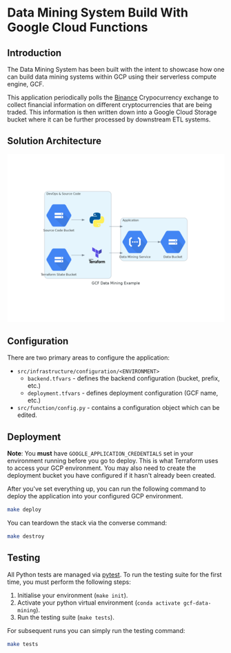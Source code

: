 # Data Mining System Build With Google Cloud Functions

## Introduction
The Data Mining System has been built with the intent to showcase how one can
build data mining systems within GCP using their serverless compute engine,
GCF.

This application periodically polls the [Binance](https://www.binance.com/en) 
Crypocurrency exchange to collect financial information on different 
cryptocurrencies that are being traded. This information is then written down
into a Google Cloud Storage bucket where it can be further processed by 
downstream ETL systems.

## Solution Architecture
![Solution Architecture Diagram](docs/diagram.png)

## Configuration
There are two primary areas to configure the application:

- `src/infrastructure/configuration/<ENVIRONMENT>`
    - `backend.tfvars` - defines the backend configuration (bucket, prefix, etc.)
    - `deployment.tfvars` - defines deployment configuration (GCF name, etc.)
- `src/function/config.py` - contains a configuration object which can be edited.

## Deployment
**Note**: You **must** have `GOOGLE_APPLICATION_CREDENTIALS` set in your 
environment running before you go to deploy. This is what Terraform uses to
access your GCP environment. You may also need to create the deployment bucket 
you have configured if it hasn't already been created.

After you've set everything up, you can run the following command to deploy the
application into your configured GCP environment.

```bash
make deploy
```

You can teardown the stack via the converse command:

```bash
make destroy
```

## Testing
All Python tests are managed via [pytest](https://docs.pytest.org/en/stable/). 
To run the testing suite for the first time, you must perform the following 
steps:

1. Initialise your environment (`make init`).
2. Activate your python virtual environment (`conda activate gcf-data-mining`).
3. Run the testing suite (`make tests`).

For subsequent runs you can simply run the testing command:

```bash
make tests
```
